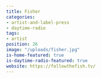 ```yaml
---
title: Fisher
categories:
- artist-and-label-press
- daytime-radio
tags:
- artist
position: 26
image: "/uploads/fisher.jpg"
is-home-featured: true
is-daytime-radio-featured: true
website: https://followthefish.tv/
---
```


